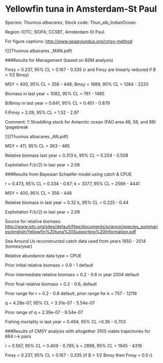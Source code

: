 #  Yellowfin tuna in Amsterdam-St Paul

Species: *Thunnus albacares*, Stock code: Thun_alb_IndianOcean.

Region: IOTC; SIOFA; CCSBT, Amsterdam-St Paul.

For figure captions: http://www.seaaroundus.org/cmsy-method

![](Thunnus albacares _MAN.pdf)

###Results for Management (based on BSM analysis)

Fmsy = 0.237, 95% CL = 0.167 - 0.335 (r and Fmsy are linearly reduced if B < 1/2 Bmsy)

MSY = 400,  95% CL = 356 - 448; Bmsy = 1689,  95% CL = 1284 - 2220

Biomass in last year = 1082, 95% CL = 761 - 1485

B/Bmsy in last year = 0.641, 95% CL = 0.451 - 0.879

F/Fmsy  = 2.09, 95% CL = 1.52 - 2.97

Comment: !! Straddling stock for Antarctic ocean (FAO area 48, 58, and 88) \pagebreak

![](Thunnus albacares _AN.pdf)

MSY = 411, 95% CL = 363 - 465

Relative biomass last year = 0.313 k, 95% CL = 0.204 - 0.508

Exploitation F/(r/2) in last year = 2.08

###Results from Bayesian Schaefer model using catch & CPUE

r = 0.473, 95% CL = 0.334 - 0.67; k = 3377, 95% CL = 2569 - 4441

MSY = 400, 95% CL = 356 - 448

Relative biomass in last year = 0.32 k, 95% CL = 0.225 - 0.44

Exploitation F/(r/2) in last year = 2.09

Source for relative biomass: http://www.iotc.org/sites/default/files/documents/science/species_summaries/english/Yellowfin%20tuna%20Supporting%20Information.pdf

Sea Around Us reconstructed catch data used from years 1950 - 2014 (tonnes/year)

Relative abundance data type = CPUE

Prior initial relative biomass = 0.9 - 1 default

Prior intermediate relative biomass = 0.2 - 0.6 in year 2004 default

Prior final relative biomass = 0.2 - 0.6, default

Prior range for r = 0.2 - 0.8 default, prior range for k = 757 - 12116

q = 4.28e-07, 95% CL = 3.31e-07 - 5.54e-07

Prior range of q = 2.39e-07 - 9.54e-07

Fishing mortality in last year = 0.494, 95% CL =0.36 - 0.703

###Results of CMSY analysis with altogether 3105 viable trajectories for 664 r-k pairs

r = 0.567, 95% CL = 0.409 - 0.785; k = 2898, 95% CL = 1945 - 4318

Fmsy = 0.237, 95% CL = 0.167 - 0.335 (if B > 1/2 Bmsy then Fmsy = 0.5 r)

